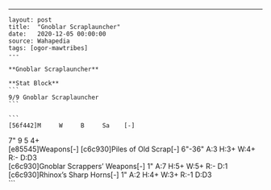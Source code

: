---
    layout: post
    title:  "Gnoblar Scraplauncher"
    date:   2020-12-05 00:00:00
    source: Wahapedia
    tags: [ogor-mawtribes]
    ---
    
    **Gnoblar Scraplauncher**
    
    **Stat Block**
    ```
    9/9 Gnoblar Scraplauncher
    ```
    
    ```
    [56f442]M     W     B     Sa    [-]
7"    9     5     4+    
[e85545]Weapons[-]
[c6c930]Piles of Old Scrap[-]
6"-36" A:3    H:3+   W:4+   R:-    D:D3  
[c6c930]Gnoblar Scrappers’ Weapons[-]
1"     A:7    H:5+   W:5+   R:-    D:1   
[c6c930]Rhinox’s Sharp Horns[-]
1"     A:2    H:4+   W:3+   R:-1   D:D3  
    ```
    
    
    